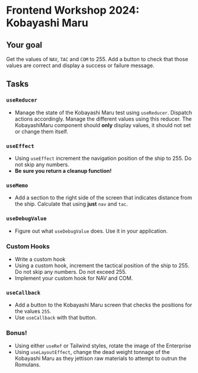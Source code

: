 # Frontend Workshop 2024: Kobayashi Maru

## Your goal

Get the values of `NAV`, `TAC` and `COM` to 255. Add a button to check that those values are correct and display a success or failure message.

## Tasks

### `useReducer`

- Manage the state of the Kobayashi Maru test using `useReducer`. Dispatch actions accordingly. Manage the different values using this reducer. The KobayashiMaru component should **only** display values, it should not set or change them itself.

### `useEffect`

- Using `useEffect` increment the navigation position of the ship to 255. Do not skip any numbers.
- **Be sure you return a cleanup function!**

### `useMemo`

- Add a section to the right side of the screen that indicates distance from the ship. Calculate that using **just** `nav` and `tac`.

### `useDebugValue`

- Figure out what `useDebugValue` does. Use it in your application.

### Custom Hooks

- Write a custom hook 
- Using a custom hook, increment the tactical position of the ship to 255. Do not skip any numbers. Do not exceed 255.
- Implement your custom hook for NAV and COM.

### `useCallback`

- Add a button to the Kobayashi Maru screen that checks the positions for the values `255`.
- Use `useCallback` with that button.

### Bonus!

- Using either `useRef` or Tailwind styles, rotate the image of the Enterprise
- Using `useLayoutEffect`, change the dead weight tonnage of the Kobayashi Maru as they jettison raw materials to attempt to outrun the Romulans.
